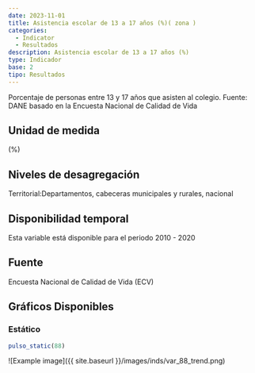 ```yaml
---
date: 2023-11-01
title: Asistencia escolar de 13 a 17 años (%)( zona )
categories:
  - Indicator
  - Resultados
description: Asistencia escolar de 13 a 17 años (%)
type: Indicador
base: 2
tipo: Resultados
--- 
```


Porcentaje de personas entre 13 y 17 años que asisten al colegio.
Fuente: DANE basado en la Encuesta Nacional de Calidad de Vida

## Unidad de medida
(%)

## Niveles de desagregación
Territorial:Departamentos, cabeceras municipales y rurales, nacional

## Disponibilidad temporal
Esta variable está disponible para el periodo 2010 - 2020

## Fuente
Encuesta Nacional de Calidad de Vida (ECV)

## Gráficos Disponibles

### Estático

``` R
pulso_static(88)
```

![Example image]({{ site.baseurl }}/images/inds/var_88_trend.png)